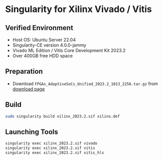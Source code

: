 # Singularity for Xilinx Vivado / Vitis

## Verified Environment
- Host OS: Ubuntu Server 22.04
- Singularity-CE version 4.0.0-jammy
- Vivado ML Edition / Vitis Core Development Kit 2023.2
- Over 400GB free HDD space

## Preparation
- Download `FPGAs_AdaptiveSoCs_Unified_2023.2_1013_2256.tar.gz` from [download page](https://www.xilinx.com/support/download.html)

## Build
```bash
sudo singularity build xilinx_2023.2.sif xilinx.def
```

## Launching Tools
```bash
singularity exec xilinx_2023.2.sif vivado
singularity exec xilinx_2023.2.sif vitis
singularity exec xilinx_2023.2.sif vitis_hls
```
